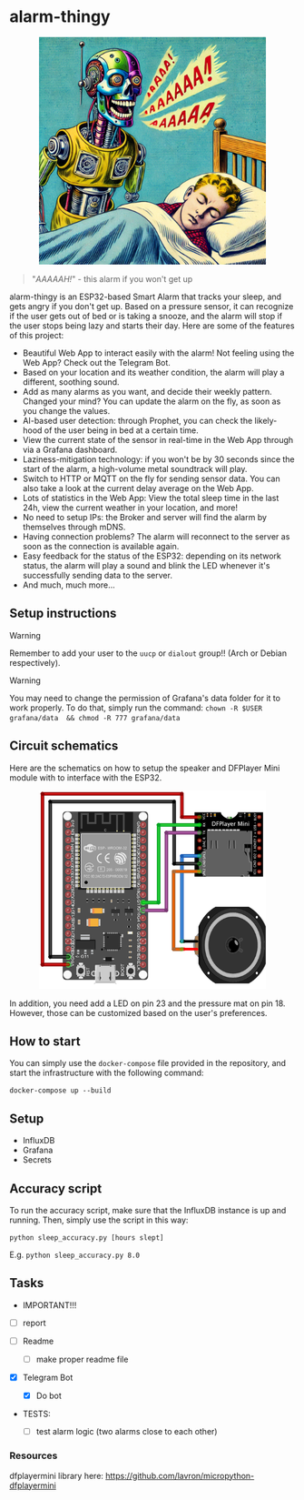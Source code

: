 # alarm-thingy

<p align="center">
  <img src="res//image.png" alt="Robot Alarm" width="400px"/>
</p>

> "_AAAAAH!_" - this alarm if you won't get up

alarm-thingy is an ESP32-based Smart Alarm that tracks your sleep, and gets angry if you don't get up. Based on a pressure sensor, it can recognize if the user gets out of bed or is taking a snooze, and the alarm will stop if the user stops being lazy and starts their day.
Here are some of the features of this project:
- Beautiful Web App to interact easily with the alarm! Not feeling using the Web App? Check out the Telegram Bot.
- Based on your location and its weather condition, the alarm will play a different, soothing sound.
- Add as many alarms as you want, and decide their weekly pattern. Changed your mind? You can update the alarm on the fly, as soon as you change the values.
- AI-based user detection: through Prophet, you can check the likely-hood of the user being in bed at a certain time.
- View the current state of the sensor in real-time in the Web App through via a Grafana dashboard.
- Laziness-mitigation technology: if you won't be by 30 seconds since the start of the alarm, a high-volume metal soundtrack will play.
- Switch to HTTP or MQTT on the fly for sending sensor data. You can also take a look at the current delay average on the Web App.
- Lots of statistics in the Web App: View the total sleep time in the last 24h, view the current weather in your location, and more!
- No need to setup IPs: the Broker and server will find the alarm by themselves through mDNS.
- Having connection problems? The alarm will reconnect to the server as soon as the connection is available again.
- Easy feedback for the status of the ESP32: depending on its network status, the alarm will play a sound and blink the LED whenever it's successfully sending data to the server.
- And much, much more...

## Setup instructions

> [!WARNING]
> Remember to add your user to the `uucp` or `dialout` group!! (Arch or Debian respectively).


> [!WARNING]
> You may need to change the permission of Grafana's data folder for it to work properly.
> To do that, simply run the command:
> `chown -R $USER grafana/data  && chmod -R 777 grafana/data`

## Circuit schematics
Here are the schematics on how to setup the speaker and DFPlayer Mini module with to interface with the ESP32.
<p align="center">
  <img src="res//schematics.png" alt="Schematics" width="400px"/>
</p>
In addition, you need add a LED on pin 23 and the pressure mat on pin 18. However, those can be customized based on the user's preferences.

## How to start
You can simply use the `docker-compose` file provided in the repository, and start the infrastructure with the following command:
```
docker-compose up --build
```

## Setup
- InfluxDB
- Grafana
- Secrets

## Accuracy script
To run the accuracy script, make sure that the InfluxDB instance is up and running. Then, simply use the script in this way:
```
python sleep_accuracy.py [hours slept]
```
E.g. `python sleep_accuracy.py 8.0`


## Tasks
- IMPORTANT!!!
 - [ ] report

- [ ] Readme
  - [ ] make proper readme file

- [x] Telegram Bot
  - [x] Do bot

- TESTS:
  - [ ] test alarm logic (two alarms close to each other)


### Resources
dfplayermini library here: https://github.com/lavron/micropython-dfplayermini